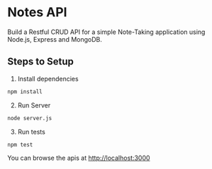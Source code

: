 # Notes API

Build a Restful CRUD API for a simple Note-Taking application using Node.js, Express and MongoDB.

## Steps to Setup

1. Install dependencies

```bash
npm install
```

2. Run Server

```bash
node server.js
```

3. Run tests

```bash
npm test
```

You can browse the apis at <http://localhost:3000>
